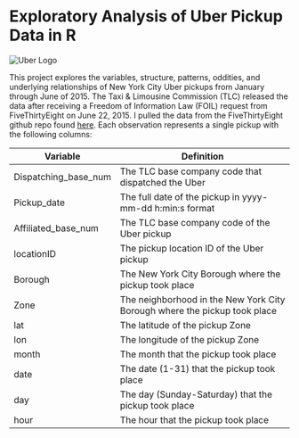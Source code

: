 # Exploratory Analysis of Uber Pickup Data in R

![Uber Logo](https://github.com/spacecadet84/p4/blob/master/photos/uber-logo.jpg "Uber Logo")

This project explores the variables, structure, patterns, oddities, and underlying relationships of New York City Uber pickups from January through June of 2015.  The Taxi & Limousine Commission (TLC) released the data after receiving a Freedom of Information Law (FOIL) request from FiveThirtyEight on June 22, 2015. I pulled the data from the FiveThirtyEight github repo found [here](https://github.com/fivethirtyeight/uber-tlc-foil-response).  Each observation represents a single pickup with the following columns:

Variable | Definition
------------------- | --------------------------------------------------
Dispatching_base_num | The TLC base company code that dispatched the Uber
Pickup_date | The full date of the pickup in yyyy-mm-dd h:min:s format
Affiliated_base_num | The TLC base company code of the Uber pickup
locationID | The pickup location ID of the Uber pickup
Borough | The New York City Borough where the pickup took place
Zone | The neighborhood in the New York City Borough where the pickup took place
lat | The latitude of the pickup Zone
lon | The longitude of the pickup Zone
month | The month that the pickup took place
date | The date (1-31) that the pickup took place
day | The day (Sunday-Saturday) that the pickup took place
hour | The hour that the pickup took place
